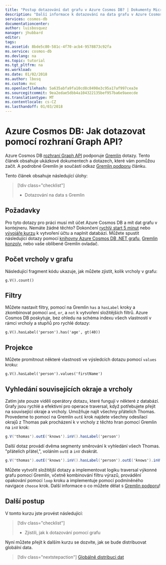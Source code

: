 ```yaml
---
title: "Postup dotazování dat grafu v Azure Cosmos DB? | Dokumenty Microsoft"
description: "Další informace k dotazování na data grafu v Azure Cosmos DB"
services: cosmos-db
documentationcenter: 
author: luisbosquez
manager: jhubbard
editor: 
tags: 
ms.assetid: 8bde5c80-581c-4f70-acb4-9578873c92fa
ms.service: cosmos-db
ms.devlang: na
ms.topic: tutorial
ms.tgt_pltfrm: na
ms.workload: 
ms.date: 01/02/2018
ms.author: lbosq
ms.custom: mvc
ms.openlocfilehash: 5a635abfa9fa10cd8c8498e3c95a17af997cea3e
ms.sourcegitcommit: 9ea2edae5dbb4a104322135bef957ba6e9aeecde
ms.translationtype: MT
ms.contentlocale: cs-CZ
ms.lasthandoff: 01/03/2018
---
```

# <a name="azure-cosmos-db-how-to-query-with-the-graph-api"></a>Azure Cosmos DB: Jak dotazovat pomocí rozhraní Graph API?

Azure Cosmos DB [rozhraní Graph API](graph-introduction.md) podporuje [Gremlin](https://github.com/tinkerpop/gremlin/wiki) dotazy. Tento článek obsahuje ukázkové dokumentech a dotazech, které vám pomůžou začít. A podrobné Gremlin je součástí odkaz [Gremlin podporu](gremlin-support.md) článku.

Tento článek obsahuje následující úlohy: 

> [!div class="checklist"]
> * Dotazování na data s Gremlin

## <a name="prerequisites"></a>Požadavky

Pro tyto dotazy pro práci musí mít účet Azure Cosmos DB a mít dat grafu v kontejneru. Nemáte žádné těchto? Dokončení [rychlý start 5 minut](create-graph-dotnet.md) nebo [vývojáře kurzu](tutorial-query-graph.md) k vytvoření účtu a naplnit databázi. Můžete spustit následující dotazy pomocí [knihovny Azure Cosmos DB .NET grafu](graph-sdk-dotnet.md), [Gremlin konzoly](https://tinkerpop.apache.org/docs/current/reference/#gremlin-console), nebo vaše oblíbené Gremlin ovladač.

## <a name="count-vertices-in-the-graph"></a>Počet vrcholy v grafu

Následující fragment kódu ukazuje, jak můžete zjistit, kolik vrcholy v grafu:

```
g.V().count()
```

## <a name="filters"></a>Filtry

Můžete nastavit filtry, pomocí na Gremlin `has` a `hasLabel` kroky a zkombinovat pomocí `and`, `or`, a `not` k vytvoření složitějších filtrů. Azure Cosmos DB poskytuje, bez ohledu na schéma indexu všech vlastností v rámci vrcholy a stupňů pro rychlé dotazy:

```
g.V().hasLabel('person').has('age', gt(40))
```

## <a name="projection"></a>Projekce

Můžete promítnout některé vlastnosti ve výsledcích dotazu pomocí `values` kroku:

```
g.V().hasLabel('person').values('firstName')
```

## <a name="find-related-edges-and-vertices"></a>Vyhledání souvisejících okraje a vrcholy

Zatím jste pouze viděli operátory dotazu, které fungují v některé z databází. Grafy jsou rychlé a efektivní pro operace traversal, když potřebujete přejít na související okraje a vrcholy. Umožňuje najít všechny přátelích Thomas. Provedeme to pomocí na Gremlin `outE` krok najdete všechny odesílací okrajů z Thomas pak procházení k v vrcholy z těchto hran pomocí Gremlin na `inV` krok:

```cs
g.V('thomas').outE('knows').inV().hasLabel('person')
```

Další dotaz provádí dvěma segmenty směrování k vyhledání všech Thomas. "přátelích přátel,", voláním `outE` a `inV` dvakrát. 

```cs
g.V('thomas').outE('knows').inV().hasLabel('person').outE('knows').inV().hasLabel('person')
```

Můžete vytvořit složitější dotazy a implementovat logiku traversal výkonné grafu pomocí Gremlin, včetně kombinování filtru výrazů, provádění opakování pomocí `loop` kroku a implementuje pomocí podmíněného navigace `choose` krok. Další informace o co můžete dělat s [Gremlin podporu](gremlin-support.md)!

## <a name="next-steps"></a>Další postup

V tomto kurzu jste provést následující:

> [!div class="checklist"]
> * Zjistili, jak k dotazování pomocí grafu 

Nyní můžete přejít k dalším kurzu se dozvíte, jak se bude distribuovat globální data.

> [!div class="nextstepaction"]
> [Globálně distribuci dat](tutorial-global-distribution-sql-api.md)
